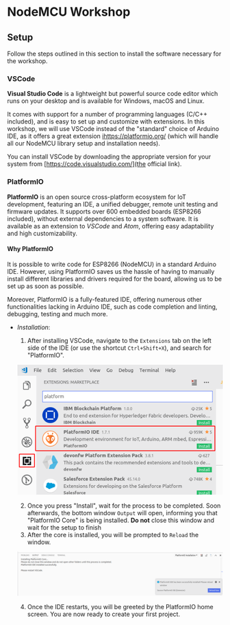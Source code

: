 # NodeMCU Workshop

## Setup

Follow the steps outlined in this section to install the software necessary for the workshop.

### VSCode
__Visual Studio Code__ is a lightweight but powerful source code editor which runs on your desktop and is available for Windows, macOS and Linux.

It comes with support for a number of programming languages (C/C++ included), and is easy to set up and customize with extensions. In this workshop, we will use VSCode instead of the "standard" choice of Arduino IDE, as it offers a great extension [ihttps://platformio.org/](PlatformIO) (which will handle all our NodeMCU library setup and installation needs).

You can install VSCode by downloading the appropriate version for your system from [https://code.visualstudio.com/](the official link).

### PlatformIO

__PlatformIO__ is an open source cross-platform ecosystem for IoT development, featuring an IDE, a unified debugger, remote unit testing and firmware updates. It supports over 600 embedded boards (ESP8266 included), without external dependencies to a system software. It is available as an extension to _VSCode_ and _Atom_, offering easy adaptability and high customizability.

#### Why PlatformIO

It is possible to write code for ESP8266 (NodeMCU) in a standard Arduino IDE. However, using PlatformIO saves us the hassle of having to manually install different libraries and drivers required for the board, allowing us to be set up as soon as possible. 

Moreover, PlatformIO is a fully-featured IDE, offering numerous other functionalities lacking in Arduino IDE, such as code completion and linting, debugging, testing and much more.

- _Installation_: 
    1. After installing VSCode, navigate to the `Extensions` tab on the left side of the IDE (or use the shortcut `Ctrl+Shift+X`), and search for "PlatformIO".
    
    ![Find "PlatformIO" extension](./img/platformio-install.png)

    2. Once you press "Install", wait for the process to be completed. Soon afterwards, the bottom window `Output` will open, informing you that "PlatformIO Core" is being installed. __Do not__ close this window and wait for the setup to finish 
    3. After the core is installed, you will be prompted to `Reload` the window. 

    ![Wait for the installation to finish](./img/platformio-install-2.png)

    4. Once the IDE restarts, you will be greeted by the PlatformIO home screen. You are now ready to create your first project.
